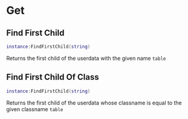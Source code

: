 # Get
## Find First Child
```lua
instance:FindFirstChild(string)
```
Returns the first child of the userdata with the given name `table`

## Find First Child Of Class
```lua
instance:FindFirstChild(string)
```
Returns the first child of the userdata whose classname is equal to the given classname `table`